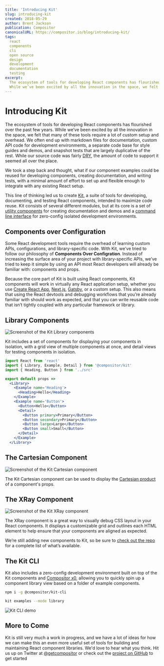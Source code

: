 ```yaml
---
title: 'Introducing Kit'
slug: introducing-kit
created: 2018-05-29
author: Brent Jackson
publication: Compositor
canonicalURL: https://compositor.io/blog/introducing-kit/
tags:
  react
  components
  cli
  open source
  design
  development
  documentation
  testing
excerpt:
  The ecosystem of tools for developing React components has flourished over the past few years.
  While we’ve been excited by all the innovation in the space, we felt that many of these tools require a lot of custom setup and overhead.
---
```


# Introducing Kit

The ecosystem of tools for developing React components has flourished over the past few years.
While we’ve been excited by all the innovation in the space, we felt that many of these tools require a lot of custom setup and overhead.
We often end up with markdown files for documentation, custom API code for development environments,
a separate code base for style guides and demos, and snapshot tests that are largely duplicative of the rest.
While our source code was fairly [DRY][dry], the amount of code to support it seemed all over the place.

We took a step back and thought, what if our component examples could be reused for developing components,
creating documentation, and writing tests,
with a minimal amount of effort to set up and flexible enough to integrate with any existing React setup.

This line of thinking led us to create [Kit][kit], a suite of tools for developing, documenting, and testing React components,
intended to maximize code reuse.
Kit consists of several different modules, but at its core is a set of [utility components][components] for creating documentation and demos and a [command line interface][cli] for zero-config isolated development environments.

## Components over Configuration

Some React development tools require the overhead of learning custom APIs, configurations, and library-specific code.
With Kit, we’ve tried to follow our philosophy of **Components Over Configration**.
Instead of increasing the surface area of your project with library-specific APIs,
we’ve tried to keep it simple by using an API most React developers will already be familiar with: components and props.

Because the core part of Kit is built using React components,
Kit components will work in virtually any React application setup,
whether you use [Create React App][cra], [Next.js][nextjs], [Gatsby][gatsby], or a custom setup.
This also means that using the React devtools and debugging workflows that you’re already familiar with should work as expected,
and that you can write reusable code that isn’t tightly coupled with any particular framework or library.

## Library Components

![Screenshot of the Kit Library components](https://github.com/c8r/kit/raw/master/core/docs/images/library.png)

Kit includes a set of components for displaying your components in isolation,
with a grid view of multiple components at once, and detail views for testing components in isolation.

```jsx
import React from 'react'
import { Library, Example, Detail } from '@compositor/kit'
import { Heading, Button } from '../src'

export default props =>
  <Library>
    <Example name='Heading'>
      <Heading>Hello</Heading>
    </Example>
    <Example name='Button'>
      <Button>Hello</Button>
      <Detail>
        <Button primary>Primary</Button>
        <Button secondary>Primary</Button>
        <Button large>Large</Button>
        <Button small>Small</Button>
      </Detail>
    </Example>
  </Library>
```

## The Cartesian Component

![Screenshot of the Kit Cartesian component](https://github.com/c8r/kit/raw/master/core/docs/images/cartesian.png)

The Kit Cartesian component can be used to display the [Cartesian product][cartesian-product] of a component's props.

## The XRay Component

![Screenshot of the Kit XRay component](https://github.com/c8r/kit/raw/master/core/docs/images/x-ray.png)

The XRay component is a great way to visually debug CSS layout in your React components.
It displays a customizable grid and outlines each HTML element to help ensure that your components are aligned as expected.

We’re still adding new components to Kit, so be sure to [check out the repo][kit] for a complete list of what’s available.

## The Kit CLI

Kit also includes a zero-config development environment built on top of the Kit components and [Compositor x0][x0],
allowing you to quickly spin up a component library view based on a folder of example components.

```sh
npm i -g @compositor/kit-cli
```

```sh
kit examples --mode library
```

![Kit CLI demo](https://github.com/c8r/kit/raw/master/docs/demo.gif)

## More to Come

Kit is still very much a work in progress,
and we have a lot of ideas for how we can make this an even more useful set of tools for building and maintaining React component libraries.
We'd love to hear what you think.
Hit us up on Twitter at [@getcompositor][twitter] or check out the [project on GitHub][kit] to get started

[kit]: https://github.com/c8r/kit
[components]: https://github.com/c8r/kit/tree/master/core
[cli]: https://github.com/c8r/kit/tree/master/cli
[cra]: https://github.com/facebook/create-react-app
[nextjs]: https://github.com/zeit/next.js/
[gatsby]: https://github.com/gatsbyjs/gatsby
[cartesian-product]: https://en.wikipedia.org/wiki/Cartesian_product
[x0]: https://compositor.io/x0
[twitter]: https://twitter.com/getcompositor
[dry]: https://en.wikipedia.org/wiki/Don't_repeat_yourself
